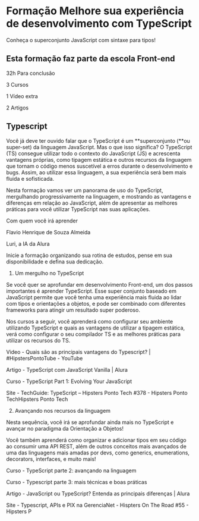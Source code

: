 # Formação Melhore sua experiência de desenvolvimento com TypeScript

Conheça o superconjunto JavaScript com sintaxe para tipos!

## Esta formação faz parte da escola Front-end

32h Para conclusão

3 Cursos

1 Vídeo extra

2 Artigos

## Typescript

Você já deve ter ouvido falar que o TypeScript é um **superconjunto (**ou super-set) da linguagem JavaScript. Mas o que isso significa? O TypeScript (TS) consegue utilizar todo o contexto do JavaScript (JS) e acrescenta vantagens próprias, como tipagem estática e outros recursos da linguagem que tornam o código menos suscetível a erros durante o desenvolvimento e bugs. Assim, ao utilizar essa linguagem, a sua experiência será bem mais fluida e sofisticada.

Nesta formação vamos ver um panorama de uso do TypeScript, mergulhando progressivamente na linguagem, e mostrando as vantagens e diferenças em relação ao JavaScript, além de apresentar as melhores práticas para você utilizar TypeScript nas suas aplicações.

Com quem você irá aprender

Flavio Henrique de Souza Almeida

Luri, a IA da Alura

Inicie a formação organizando sua rotina de estudos, pense em sua disponibilidade e defina sua dedicação.

1. Um mergulho no TypeScript

Se você quer se aprofundar em desenvolvimento Front-end, um dos passos importantes é aprender TypeScript. Esse super conjunto baseado em JavaScript permite que você tenha uma experiência mais fluida ao lidar com tipos e orientações a objetos, e pode ser combinado com diferentes frameworks para atingir um resultado super poderoso.

Nos cursos a seguir, você aprenderá como configurar seu ambiente utilizando TypeScript e quais as vantagens de utilizar a tipagem estática, verá como configurar o seu compilador TS e as melhores práticas para utilizar os recursos do TS.

Video - Quais são as principais vantagens do Typescript? | #HipstersPontoTube - YouTube

Artigo - TypeScript com JavaScript Vanilla | Alura

Curso - TypeScript Part 1: Evolving Your JavaScript

Site - TechGuide: TypeScript – Hipsters Ponto Tech #378 - Hipsters Ponto TechHipsters Ponto Tech

2. Avançando nos recursos da linguagem

Nesta sequência, você irá se aprofundar ainda mais no TypeScript e avançar no paradigma da Orientação a Objetos!

Você também aprenderá como organizar e adicionar tipos em seu código ao consumir uma API REST, além de outros conceitos mais avançados de uma das linguagens mais amadas por devs, como generics, enumerations, decorators, interfaces, e muito mais!

Curso - TypeScript parte 2: avançando na linguagem

Curso - Typescript parte 3: mais técnicas e boas práticas

Artigo - JavaScript ou TypeScript? Entenda as principais diferenças | Alura

Site - Typescript, APIs e PIX na GerenciaNet - Hispters On The Road #55 - Hipsters P
